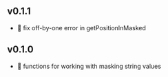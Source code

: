 ## v0.1.1

* 🐞 fix off-by-one error in getPositionInMasked

## v0.1.0

* 🐣 functions for working with masking string values
